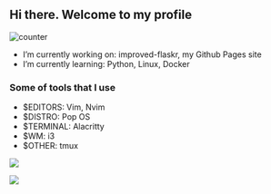 ## Hi there. Welcome to my profile

​![counter](https://komarev.com/ghpvc/?username=nazarikk&color=229900)

- I’m currently working on: improved-flaskr, my Github Pages site
- I’m currently learning: Python, Linux, Docker
### Some of tools that I use
- $EDITORS: Vim, Nvim
- $DISTRO: Pop OS
- $TERMINAL: Alacritty
- $WM: i3
- $OTHER: tmux

<img src="https://github-readme-stats.vercel.app/api?username=nazarikk&show_icons=true&theme=gruvbox&title_color=229900&icon_color=00FF00"></img>

<img src="https://github-readme-stats.vercel.app/api/top-langs?username=nazarikk&show_icons=true&theme=gruvbox&title_color=229900&icon_color=00FF00&layout=compact"></img>
